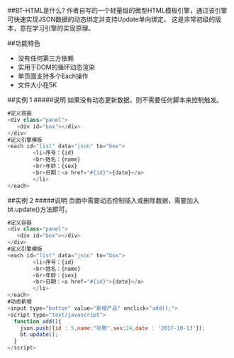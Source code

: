 ##BT-HTML是什么?
作者自写的一个轻量级的微型HTML模板引擎，通过该引擎可快速实现JSON数据的动态绑定并支持Update单向绑定。
这是非常初级的版本，意在学习引擎的实现原理。

##功能特色
* 没有任何第三方依赖
* 实用于DOM的循环动态渲染
* 单页面支持多个Each操作
* 文件大小在5K

##实例 1
#####说明
如果没有动态更新数据，则不需要任何脚本来控制触发。
```javascript
#定义容器
<div class="panel">
   <div id="box"></div>
</div>
#定义引擎模板
<each id="list" data="json" to="box">
        <li>序号：{id}
        <br>姓名：{name}
        <br>年龄：{sex}
        <br>日期：<a href="#{id}">{date}</a>
        </li>
</each>
```
##实例 2
#####说明
页面中需要动态控制插入或删除数据，需要加入bt.update()方法即可。
```javascript
#定义容器
<div class="panel">
   <div id="box"></div>
</div>
#定义引擎模板
<each id="list" data="json" to="box">
        <li>序号：{id}
        <br>姓名：{name}
        <br>年龄：{sex}
        <br>日期：<a href="#{id}">{date}</a>
        </li>
</each>
#动态新增
<input type="button" value="新增产品" onclick="add();">
<script type="text/javascript">
  function add(){
    json.push({id : 5,name:"张憨",sex:24,date : '2017-10-13'});
    bt.update();
  }
</script>
```